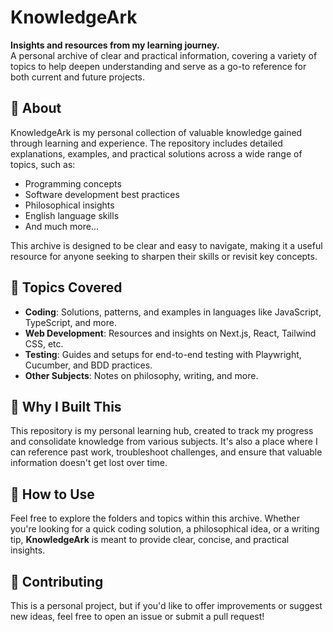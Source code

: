 # KnowledgeArk

**Insights and resources from my learning journey.**  
A personal archive of clear and practical information, covering a variety of topics to help deepen understanding and serve as a go-to reference for both current and future projects.

## 📖 About

KnowledgeArk is my personal collection of valuable knowledge gained through learning and experience. The repository includes detailed explanations, examples, and practical solutions across a wide range of topics, such as:

- Programming concepts
- Software development best practices
- Philosophical insights
- English language skills
- And much more...

This archive is designed to be clear and easy to navigate, making it a useful resource for anyone seeking to sharpen their skills or revisit key concepts.

## 🧠 Topics Covered

- **Coding**: Solutions, patterns, and examples in languages like JavaScript, TypeScript, and more.
- **Web Development**: Resources and insights on Next.js, React, Tailwind CSS, etc.
- **Testing**: Guides and setups for end-to-end testing with Playwright, Cucumber, and BDD practices.
- **Other Subjects**: Notes on philosophy, writing, and more.

## 🌱 Why I Built This

This repository is my personal learning hub, created to track my progress and consolidate knowledge from various subjects. It's also a place where I can reference past work, troubleshoot challenges, and ensure that valuable information doesn't get lost over time.

## 🚀 How to Use

Feel free to explore the folders and topics within this archive. Whether you're looking for a quick coding solution, a philosophical idea, or a writing tip, **KnowledgeArk** is meant to provide clear, concise, and practical insights.

## 🤝 Contributing

This is a personal project, but if you'd like to offer improvements or suggest new ideas, feel free to open an issue or submit a pull request!
